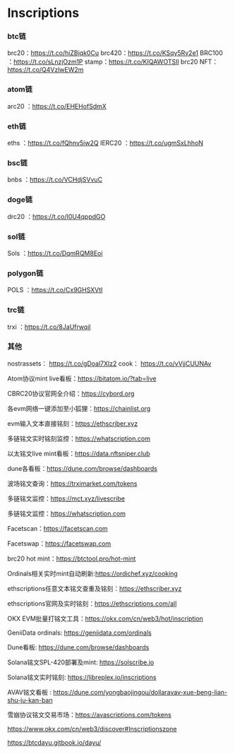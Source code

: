 # Inscriptions

### btc链
brc20：https://t.co/hiZBjqk0Cu
brc420：https://t.co/KSqy5Rv2e1
BRC100 ：https://t.co/sLnzjOzm1P
stamp：https://t.co/KIQAWOTSIl
brc20 NFT：https://t.co/Q4VzlwEW2m

### atom链
arc20 ：https://t.co/EHEHofSdmX

### eth链
eths ：https://t.co/fQhnv5iw2Q
IERC20 ：https://t.co/ugmSxLhhoN

### bsc链
bnbs ：https://t.co/VCHdjSVvuC

### doge链
drc20 ：https://t.co/I0U4qppdGO

### sol链
Sols ：https://t.co/DqmRQM8Eoi

### polygon链
POLS ：https://t.co/Cx9GHSXVtI

### trc链
trxi ：https://t.co/8JaUfrwqil

### 其他
nostrassets：
https://t.co/gDoal7Xlz2
cook：
https://t.co/vVjjCUUNAv


Atom协议mint live看板：https://bitatom.io/?tab=live

CBRC20协议官网全介绍：https://cybord.org

各evm网络一键添加至小狐狸：https://chainlist.org

evm输入文本直接铭刻：https://ethscriber.xyz

多链铭文实时铭刻监控：https://whatscription.com

以太铭文live mint看板：https://data.nftsniper.club

dune各看板：https://dune.com/browse/dashboards

波场铭文查询：https://trximarket.com/tokens

多链铭文监控：https://mct.xyz/livescribe

多链铭文监控：https://whatscription.com

Facetscan：https://facetscan.com

Facetswap：https://facetswap.com

brc20 hot mint：https://btctool.pro/hot-mint


Ordinals相关实时mint自动刷新:https://ordichef.xyz/cooking

ethscriptions任意文本铭文查重及铭刻：https://ethscriber.xyz

ethscriptions官网及实时铭刻：https://ethscriptions.com/all

OKX EVM批量打铭文工具：https://okx.com/cn/web3/hot/inscription

GeniiData ordinals: https://geniidata.com/ordinals

Dune看板: https://dune.com/browse/dashboards

Solana铭文SPL-420部署及mint: https://solscribe.io

Solana铭文实时铭刻: https://libreplex.io/inscriptions

AVAV铭文看板 : https://dune.com/yongbaojingou/dollaravav-xue-beng-lian-shu-ju-kan-ban

雪崩协议铭文交易市场：https://avascriptions.com/tokens

https://www.okx.com/cn/web3/discover#Inscriptionszone

https://btcdayu.gitbook.io/dayu/
